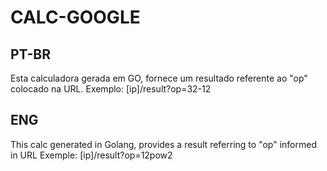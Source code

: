 # CALC-GOOGLE

## PT-BR

Esta calculadora gerada em GO, fornece um resultado referente ao "op" colocado na URL. 
Exemplo: [ip]/result?op=32-12

## ENG

This calc generated in Golang, provides a result referring to "op" informed in URL
Exemple: [ip]/result?op=12pow2
